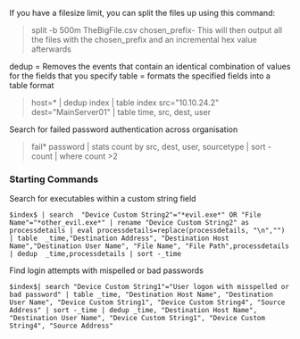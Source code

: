 
If you have a filesize limit, you can split the files up using this command:
> split -b 500m TheBigFile.csv chosen_prefix-
This will then output all the files with the chosen_prefix and an incremental hex value afterwards



dedup = Removes the events that contain an identical combination of values for the fields that you specify
table = formats the specified fields into a table format

> host=* | dedup index | table index
> src="10.10.24.2" dest="MainServer01" | table time, src, dest, user

Search for failed password authentication across organisation
> fail* password | stats count by src, dest, user, sourcetype | sort - count | where count >2 

### Starting Commands

Search for executables within a custom string field
```
$index$ | search  "Device Custom String2"="*evil.exe*" OR "File Name"="*other_evil.exe*" | rename "Device Custom String2" as processdetails | eval processdetails=replace(processdetails, "\n","") | table  _time,"Destination Address", "Destination Host Name","Destination User Name", "File Name", "File Path",processdetails  | dedup  _time,processdetails | sort -_time
```

Find login attempts with mispelled or bad passwords
```
$index$| search "Device Custom String1"="User logon with misspelled or bad password" | table _time, "Destination Host Name", "Destination User Name", "Device Custom String1", "Device Custom String4", "Source Address" | sort -_time | dedup _time, "Destination Host Name", "Destination User Name", "Device Custom String1", "Device Custom String4", "Source Address"
```
